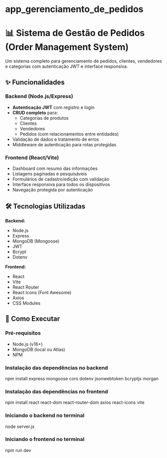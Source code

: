 # app_gerenciamento_de_pedidos

# 📊 Sistema de Gestão de Pedidos (Order Management System)

Um sistema completo para gerenciamento de pedidos, clientes, vendedores e categorias com autenticação JWT e interface responsiva.

## ✨ Funcionalidades

### Backend (Node.js/Express)
- **Autenticação JWT** com registro e login
- **CRUD completo** para:
  - Categorias de produtos
  - Clientes
  - Vendedores
  - Pedidos (com relacionamentos entre entidades)
- Validação de dados e tratamento de erros
- Middleware de autenticação para rotas protegidas

### Frontend (React/Vite)
- Dashboard com resumo das informações
- Listagens paginadas e pesquisáveis
- Formulários de cadastro/edição com validação
- Interface responsiva para todos os dispositivos
- Navegação protegida por autenticação

## 🛠️ Tecnologias Utilizadas

**Backend:**
- Node.js
- Express
- MongoDB (Mongoose)
- JWT
- Bcrypt
- Dotenv

**Frontend:**
- React
- Vite
- React Router
- React Icons (Font Awesome)
- Axios
- CSS Modules

## 🚀 Como Executar

### Pré-requisitos
- Node.js (v16+)
- MongoDB (local ou Atlas)
- NPM

### Instalação das dependências no backend
npm install express mongoose cors dotenv jsonwebtoken bcryptjs morgan

### Instalação das dependências no frontend
npm install react react-dom react-router-dom axios react-icons vite

### Iniciando o backend no terminal
node server.js

### Iniciando o frontend no terminal
npm run dev


